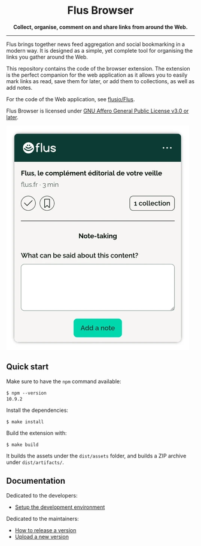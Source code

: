 <h1 align="center">Flus Browser</h1>

<p align="center">
    <strong>Collect, organise, comment on and share links from around the Web.</strong>
</p>

---

Flus brings together news feed aggregation and social bookmarking in a modern way.
It is designed as a simple, yet complete tool for organising the links you gather around the Web.

This repository contains the code of the browser extension.
The extension is the perfect companion for the web application as it allows you to easily mark links as read, save them for later, or add them to collections, as well as add notes.

For the code of the Web application, see [flusio/Flus](https://github.com/flusio/Flus).

Flus Browser is licensed under [GNU Affero General Public License v3.0 or later](/LICENSE.txt).

![Screenshot of the opened extension.](/docs/screenshot.webp)

## Quick start

Make sure to have the `npm` command available:

```console
$ npm --version
10.9.2
```

Install the dependencies:

```console
$ make install
```

Build the extension with:

```console
$ make build
```

It builds the assets under the `dist/assets` folder, and builds a ZIP archive under `dist/artifacts/`.

## Documentation

Dedicated to the developers:

- [Setup the development environment](/docs/development.md)

Dedicated to the maintainers:

- [How to release a version](/docs/release.md)
- [Upload a new version](/docs/upload.md)
